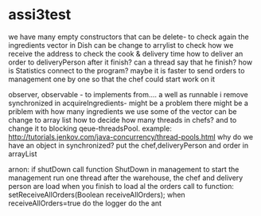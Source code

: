 assi3test
=========

we have many empty constructors that can be delete- to check again
the ingredients vector in Dish can be change to arrylist
to check how we receive the address
to check the cook & delivery time
how to deliver an order to deliveryPerson after it finish? can a thread say that he finish?
how is Statistics connect to the program?
maybe it is faster to send orders to management one by one so that the chef could start work on it


observer, observable - to implements from.... a well as runnable
i remove synchronized in acquireIngredients- might be a problem
there might be a priblem with how many ingredients we use
some of the vector can be change to array list
how to decide how many threads in chefs? and to change it to blocking qeue-threadsPool. example: http://tutorials.jenkov.com/java-concurrency/thread-pools.html
why do we have an object in synchronized?
put the chef,deliveryPerson and order in arrayList

arnon:
 if shutDown call function ShutDown in management
 to start the management run one thread after the warehouse, the chef and delivery person are load
 when you finish to load al the orders call to function: setReceiveAllOrders(Boolean receiveAllOrders); when receiveAllOrders=true
 do the logger
 do the ant
 